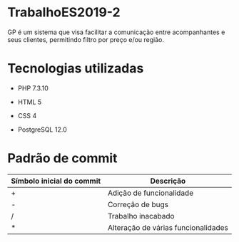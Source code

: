 # TrabalhoES2019-2

GP é um sistema que visa facilitar a comunicação entre acompanhantes e seus clientes, permitindo filtro por preço e/ou região.

# Tecnologias utilizadas

- PHP 7.3.10

- HTML 5

- CSS 4

- PostgreSQL 12.0

# Padrão de commit

Símbolo inicial do commit | Descrição
------------------------- | ----------
+ | Adição de funcionalidade
- | Correção de bugs
/ | Trabalho inacabado
* | Alteração de várias funcionalidades
